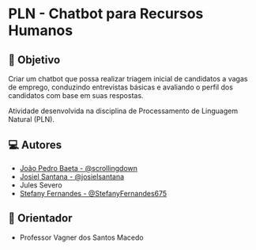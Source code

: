 # PLN - Chatbot para Recursos Humanos

## 🔎 Objetivo

Criar um chatbot que possa realizar triagem inicial de candidatos a vagas de emprego, conduzindo entrevistas básicas e avaliando o perfil dos candidatos com base em suas respostas.

Atividade desenvolvida na disciplina de Processamento de Linguagem Natural (PLN).


## 💻 Autores

- [João Pedro Baeta - @scrollingdown](https://github.com/scrollingdown)
- [Josiel Santana - @josielsantana](https://github.com/josielsantana)
- Jules Severo
- [Stefany Fernandes - @StefanyFernandes675](https://github.com/StefanyFernandes675)

## 🧭 Orientador
- Professor Vagner dos Santos Macedo

